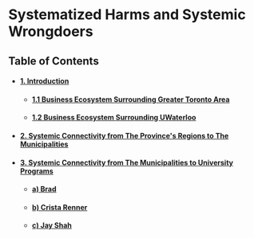 # Systematized Harms and Systemic Wrongdoers 

## Table of Contents
<div id="user-content-toc">
<ul>
<li><h4><a href="./01-00.md#1-introduction">1. Introduction</a></h4></li>

 <ul>
 <li><h4><a href="./01-01.md#01-01.md#11-business-ecosystem-surrounding-greater-toronto-area">1.1 Business Ecosystem Surrounding Greater Toronto Area</a></h4></li>
 
 <li><h4><a href="./01-02.md#12-business-ecosystem-surrounding-uwaterloo">1.2 Business Ecosystem Surrounding UWaterloo</a></h4></li>
 </ul>
 
<li><h4><a href="./01-02.md#2-systemic-connectivity-from-the-provinces-regions-to-the-municipalities">2. Systemic Connectivity from The Province's Regions to The Municipalities</a></h4></li>

<li><h4><a href="./03-00.md#3-systemic-connectivity-from-the-municipalities-to-university-programs">3. Systemic Connectivity from The Municipalities to University Programs</a></h4></li>

 <ul>
 <li><h4><a href="./03-00.md#a-brad">a) Brad</a></h4></li>
 
 <li><h4><a href="./03-00.md#b-crista-renner">b) Crista Renner</a></h4></li>
 
 <li><h4><a href="./03-00.md#c-jay-shah">c) Jay Shah</a></h4></li>
 </ul>
 
</ul>
</div>
